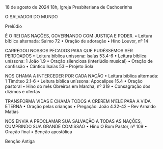 18 de agosto de 2024
18h, Igreja Presbiteriana de Cachoerinha

O SALVADOR DO MUNDO

Prelúdio

É O REI DAS NAÇÕES, GOVERNANDO COM JUSTIÇA E PODER.
•	Leitura bíblica alternada: Salmo 72
•	Oração de adoração
•	Hino Louvor, nº 14

CARREGOU NOSSOS PECADOS PARA QUE PUDÉSSEMOS SER PERDOADOS
•	Leitura bíblica uníssona: Isaías 53.4-6
•	Leitura bíblica uníssona: 1 João 1.9
•	Oração silenciosa (interlúdio musical)
•	Oração de confissão
•	Cântico Isaías 53 – Projeto Sola

NOS CHAMA A INTERCEDER POR CADA NAÇÃO
•	Leitura bíblica alternada: 1 Timóteo 2.1-6
•	Leitura bíblica uníssona: Apocalipse 15.4
•	Oração pastoral
•	Hino do mês Obreiros em Marcha, nº 319 
•	Consagração dos dízimos e ofertas

TRANSFORMA VIDAS E CHAMA TODOS A CREREM N'ELE PARA A VIDA ETERNA
•	Oração pelas crianças
•	Pregação: João 4.32-42 – Rev Arnaldo Matias

NOS ENVIA A PROCLAMAR SUA SALVAÇÃO A TODAS AS NAÇÕES, CUMPRINDO SUA GRANDE COMISSÃO
•	Hino O Bom Pastor, nº 109
•	Oração final 
•	Benção apostólica 

Benção Antiga
